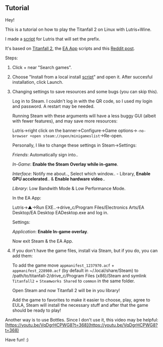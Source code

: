 ## Tutorial
Hey!

This is a tutorial on how to play the Titanfall 2 on Linux with Lutris+Wine.

I made a [script](https://github.com/begin-theadventure/lutris-scripts/releases/tag/Titanfall-2) for Lutris that will set the prefix.

It's based on [Titanfall 2](https://lutris.net/games/titanfall-2), the [EA App](https://lutris.net/games/ea-desktop) scripts and this [Reddit post](https://www.reddit.com/r/linux_gaming/comments/qhq3pn/ea_desktop_finally_working).

Steps:

1. Click + near "Search games".
2. Choose "Install from a local install [script](https://github.com/begin-theadventure/lutris-scripts/releases/download/Titanfall-2/titanfall-2-steam-ea-app.json)" and open it. After succesful installation, click Launch.
3. Changing settings to save resources and some bugs (you can skip this).

    Log in to Steam. I couldn't log in with the QR code, so I used my login and password. A restart may be needed.

    Running Steam with these arguments will have a less buggy GUI (albeit with fewer features), and may save more resources:

    Lutris->right click on the banner->Configure->Game options->`-no-browser +open steam://open/minigameslist`->Re-open.

    Personally, I like to change these settings in Steam->Settings:

    _Friends_: Automatically sign into..

    _In-Game_: **Enable the Steam Overlay while in-game**.

    _Interface_: Notify me about.., Select which window.. - Library, **Enable GPU accelerated**.. & **Enable hardware video**..

    _Library_: Low Bandwith Mode & Low Performance Mode.

    In the EA App:

    Lutris->▲->Run EXE..->drive_c/Program Files/Electronics Arts/EA Desktop/EA Desktop EADesktop.exe and log in.

    Settings:

    _Application_: **Enable In-game overlay**.

    Now exit Steam & the EA App.

4. If you don't have the game files, install via Steam, but if you do, you can add them:

    To add the game move `appmanifest_1237970.acf` + `appmanifest_228980.acf` (by default in ~/.local/share/Steam) to /path/to/titanfall-2/drive_c/Program Files (x86)/Steam and symlink `Titanfall2` + `Steamworks Shared` to `common` in the same folder.

    Open Steam and now Titanfall 2 will be in you library!

    Add the game to favorites to make it easier to choose, play, agree to EULA, Steam will install the necessary stuff and after that the game should be ready to play!

Another way is to use Bottles. Since I don't use it, this video may be helpful: [https://youtu.be/VqDgrHCPWG8?t=368](https://youtu.be/VqDgrHCPWG8?t=368)

Have fun! :)
